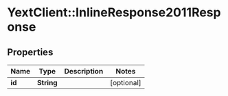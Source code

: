 # YextClient::InlineResponse2011Response

## Properties
Name | Type | Description | Notes
------------ | ------------- | ------------- | -------------
**id** | **String** |  | [optional] 



